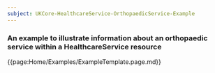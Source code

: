 ```yaml
---
subject: UKCore-HealthcareService-OrthopaedicService-Example
---
```

### An example to illustrate information about an orthopaedic service within a HealthcareService resource

{{page:Home/Examples/ExampleTemplate.page.md}}